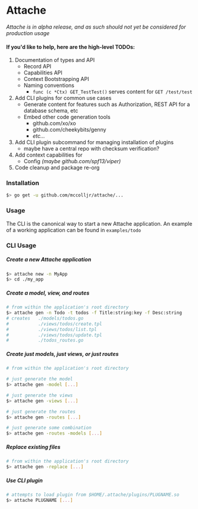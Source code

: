 # Attache

_Attache is in alpha release, and as such should not yet be considered for production usage_

#### If you'd like to help, here are the high-level TODOs:
1. Documentation of types and API
	- Record API
	- Capabilities API
	- Context Bootstrapping API
	- Naming conventions
		- `func (c *Ctx) GET_TestTest()` serves content for `GET /test/test`
2. Add CLI plugins for common use cases
	- Generate content for features such as Authorization, REST API for a database schema, etc
	- Embed other code generation tools
		- github.com/xo/xo
		- github.com/cheekybits/genny
		- _etc..._
3. Add CLI plugin subcommand for managing installation of plugins
	- maybe have a central repo with checksum verification?
4. Add context capabilities for 
	- Config _(maybe github.com/spf13/viper)_
5. Code cleanup and package re-org

### Installation
```bash
$> go get -u github.com/mccolljr/attache/...
```

### Usage
The CLI is the canonical way to start a new Attache application. An example of a working application can be found in `examples/todo`

### CLI Usage

##### Create a new Attache application
```bash
$> attache new -n MyApp
$> cd ./my_app
```

##### Create a model, view, and routes
```bash
# from within the application's root directory
$> attache gen -n Todo -t todos -f Title:string:key -f Desc:string
# creates   ./models/todos.go
#           ./views/todos/create.tpl
#           ./views/todos/list.tpl
#           ./views/todos/update.tpl
#           ./todos_routes.go
```

##### Create just models, just views, or just routes
```bash
# from within the application's root directory

# just generate the model
$> attache gen -model [...]

# just generate the views
$> attache gen -views [...]

# just generate the routes
$> attache gen -routes [...]

# just generate some combination
$> attache gen -routes -models [...]
```

##### Replace existing files
```bash
# from within the application's root directory
$> attache gen -replace [...]
```

##### Use CLI plugin
```bash
# attempts to load plugin from $HOME/.attache/plugins/PLUGNAME.so
$> attache PLUGNAME [...]
```
